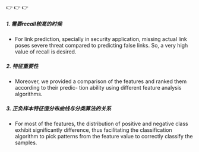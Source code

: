 :point_right: :point_right: :point_right:
##### 1. 需要recall较高的时候
- For link prediction, specially in security application,
missing actual link poses severe threat compared to
predicting false links. So, a very high value of recall is
desired.
##### 2. 特征重要性
- Moreover, we provided a comparison of
the features and ranked them according to their predic-
tion ability using different feature analysis algorithms.
##### 3. 正负样本特征值分布曲线与分类算法的关系
- For most of the features, the distribution of positive
and negative class exhibit significantly difference, thus
facilitating the classification algorithm to pick patterns
from the feature value to correctly classify the samples.

